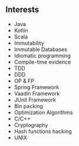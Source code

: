 ## Interests

- Java
- Kotlin
- Scala
- Immutability
- Immutable Databases
- Idiomatic programming
- Compile-time evidence
- TDD
- DDD
- OP & FP
- Spring Framework
- Vaadin Framework
- JUnit Framework
- Bin packing
- Optimization Algorithms
- C/C++
- Cryptography
- Hash functions hacking
- UNIX
